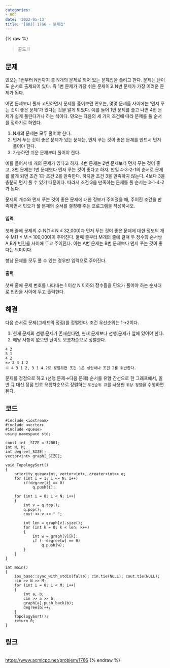 ```yaml
---
categories:
- BOJ
date: '2022-05-13'
title: '[BOJ] 1766 - 문제집'
---
```


{% raw %}
> 골드 II<br>

## 문제
민오는 1번부터 N번까지 총 N개의 문제로 되어 있는 문제집을 풀려고 한다. 문제는 난이도 순서로 출제되어 있다. 즉 1번 문제가 가장 쉬운 문제이고 N번 문제가 가장 어려운 문제가 된다.

어떤 문제부터 풀까 고민하면서 문제를 훑어보던 민오는, 몇몇 문제들 사이에는 '먼저 푸는 것이 좋은 문제'가 있다는 것을 알게 되었다. 예를 들어 1번 문제를 풀고 나면 4번 문제가 쉽게 풀린다거나 하는 식이다. 민오는 다음의 세 가지 조건에 따라 문제를 풀 순서를 정하기로 하였다.

1.  N개의 문제는 모두 풀어야 한다.
2.  먼저 푸는 것이 좋은 문제가 있는 문제는, 먼저 푸는 것이 좋은 문제를 반드시 먼저 풀어야 한다.
3.  가능하면 쉬운 문제부터 풀어야 한다.

예를 들어서 네 개의 문제가 있다고 하자. 4번 문제는 2번 문제보다 먼저 푸는 것이 좋고, 3번 문제는 1번 문제보다 먼저 푸는 것이 좋다고 하자. 만일 4-3-2-1의 순서로 문제를 풀게 되면 조건 1과 조건 2를 만족한다. 하지만 조건 3을 만족하지 않는다. 4보다 3을 충분히 먼저 풀 수 있기 때문이다. 따라서 조건 3을 만족하는 문제를 풀 순서는 3-1-4-2가 된다.

문제의 개수와 먼저 푸는 것이 좋은 문제에 대한 정보가 주어졌을 때, 주어진 조건을 만족하면서 민오가 풀 문제의 순서를 결정해 주는 프로그램을 작성하시오.

#### 입력
첫째 줄에 문제의 수 N(1 ≤ N ≤ 32,000)과 먼저 푸는 것이 좋은 문제에 대한 정보의 개수 M(1 ≤ M ≤ 100,000)이 주어진다. 둘째 줄부터 M개의 줄에 걸쳐 두 정수의 순서쌍 A,B가 빈칸을 사이에 두고 주어진다. 이는 A번 문제는 B번 문제보다 먼저 푸는 것이 좋다는 의미이다.

항상 문제를 모두 풀 수 있는 경우만 입력으로 주어진다.

#### 출력
첫째 줄에 문제 번호를 나타내는 1 이상 N 이하의 정수들을 민오가 풀어야 하는 순서대로 빈칸을 사이에 두고 출력한다.

## 해결
다음 순서로 문제(그래프의 정점)를 정렬한다. 조건 우선순위는 1→2이다.
1. 현재 문제의 선행 문제가 존재한다면, 현재 문제보다 선행 문제가 앞에 있어야 한다.
2. 해당 사항이 없으면 난이도 오름차순으로 정렬한다.

```
4 2
3 1
4 2
=> 3 4 1 2
※ 4 3 1 2, 3 1 4 2로 정렬하면 조건 1은 성립하나 조건 2를 위반한다.
```

문제를 정점으로 하고 (선행 문제→다음 문제) 순서를 유향 간선으로 한 그래프에서, 일반 큐 대신 정점 번호 오름차순으로 정렬하는 `우선순위 큐`를 사용한  `위상 정렬`을 수행하면 된다.

## 코드
```
#include <iostream>
#include <vector>
#include <queue>
using namespace std;

const int _SIZE = 32001;
int N, M;
int degree[_SIZE];
vector<int> graph[_SIZE];

void TopologySort()
{
	priority_queue<int, vector<int>, greater<int>> q;
	for (int i = 1; i <= N; i++)
		if(degree[i] == 0)
			q.push(i);

	for (int i = 0; i < N; i++)
	{
		int v = q.top();
		q.pop();
		cout << v << " ";

		int len = graph[v].size();
		for (int k = 0; k < len; k++)
		{
			int w = graph[v][k];
			if (--degree[w] == 0)
				q.push(w);
		}
	}
}

int main()
{
	ios_base::sync_with_stdio(false); cin.tie(NULL); cout.tie(NULL);
	cin >> N >> M;
	for (int i = 0; i < M; i++)
	{
		int a, b;
		cin >> a >> b;
		graph[a].push_back(b);
		degree[b]++;
	}
	TopologySort();
	return 0;
}
```

## 링크
<br>https://www.acmicpc.net/problem/1766
{% endraw %}